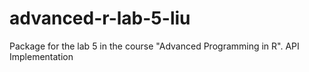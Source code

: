# advanced-r-lab-5-liu
Package for the lab 5 in the course "Advanced Programming in R". API Implementation
